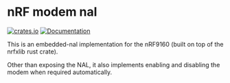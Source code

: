 # nRF modem nal

[![crates.io](https://img.shields.io/crates/v/nrf-modem-nal.svg)](https://crates.io/crates/nrf-modem-nal) [![Documentation](https://docs.rs/nrf-modem-nal/badge.svg)](https://docs.rs/nrf-modem-nal)


This is an embedded-nal implementation for the nRF9160 (built on top of the nrfxlib rust crate).

Other than exposing the NAL, it also implements enabling and disabling the modem when required automatically.
